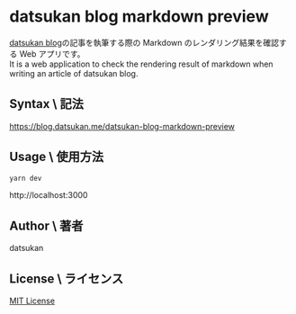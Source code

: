 # datsukan blog markdown preview

[datsukan blog](https://blog.datsukan.me/)の記事を執筆する際の Markdown のレンダリング結果を確認する Web アプリです。  
It is a web application to check the rendering result of markdown when writing an article of datsukan blog.

## Syntax \ 記法

https://blog.datsukan.me/datsukan-blog-markdown-preview

## Usage \ 使用方法

```sh
yarn dev
```

http://localhost:3000

## Author \ 著者

datsukan

## License \ ライセンス

[MIT License](https://en.wikipedia.org/wiki/MIT_License)
